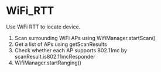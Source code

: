 # WiFi_RTT
Use WiFi RTT to locate device.

1. Scan surrounding WiFi APs using WifiManager.startScan()
2. Get a list of APs using getScanResults
3. Check whether each AP supports 802.11mc by scanResult.is802.11mcResponder
4. WifiManager.startRanging()
